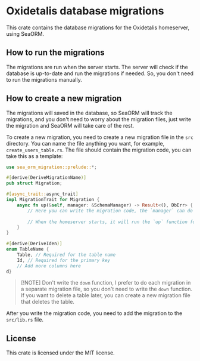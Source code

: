 # Oxidetalis database migrations

This crate contains the database migrations for the Oxidetalis homeserver, using
SeaORM.

## How to run the migrations
The migrations are run when the server starts. The server will check if the
database is up-to-date and run the migrations if needed. So, you don't need to
run the migrations manually.

## How to create a new migration
The migrations will saved in the database, so SeaORM will track the migrations,
and you don't need to worry about the migration files, just write the migration
and SeaORM will take care of the rest.

To create a new migration, you need to create a new migration file in the `src`
directory. You can name the file anything you want, for example,
`create_users_table.rs`. The file should contain the migration code, you can
take this as a template:
```rust
use sea_orm_migration::prelude::*;

#[derive(DeriveMigrationName)]
pub struct Migration;

#[async_trait::async_trait]
impl MigrationTrait for Migration {
    async fn up(&self, manager: &SchemaManager) -> Result<(), DbErr> {
        // Here you can write the migration code, the `manager` can do anything you want.
        
        // When the homeserver starts, it will run the `up` function for each migration that is not run yet.
    }
}

#[derive(DeriveIden)]
enum TableName {
    Table, // Required for the table name
    Id, // Required for the primary key
    // Add more columns here
d}
```

> [!NOTE] Don't write the `down` function, I prefer to do each migration in a
> separate migration file, so you don't need to write the `down` function. If you
> want to delete a table later, you can create a new migration file that deletes
> the table.

After you write the migration code, you need to add the migration to the
`src/lib.rs` file.

## License
This crate is licensed under the MIT license.
